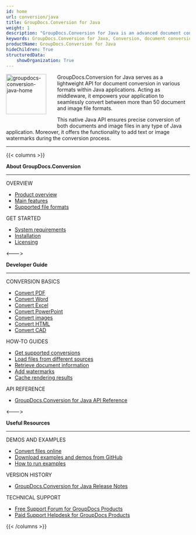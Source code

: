 ```yaml
---
id: home
url: conversion/java
title: GroupDocs.Conversion for Java
weight: 1
description: "GroupDocs.Conversion for Java is an advanced document conversion API developed to convert files of different formats from within Java applications."
keywords: GroupDocs.Conversion for Java, Conversion, document conversion, convert files, Java
productName: GroupDocs.Conversion for Java
hideChildren: True
structuredData:
    showOrganization: True
---
```

<img src="/conversion/java/images/home.png" alt="groupdocs-conversion-java-home" align="left" style="width:110px; margin: 0 30px 30px 0"/>

GroupDocs.Conversion for Java serves as a lightweight API for document conversion in various formats within Java applications. Acting as middleware, it empowers your application to seamlessly convert between more than 50 document and image file formats. 

This native Java API ensures precise conversion of both documents and image files in any type of Java application. Moreover, it offers the functionality to add text or image watermarks during the conversion process.

------
{{< columns >}}
<p><b>About GroupDocs.Conversion</b></p>
<hr><p>OVERVIEW</p></hr>
<ul>
	<li><a href='{{< ref "product-overview" >}}'>Product overview</a></li>
	<li><a href='{{< ref "conversion/java/getting-started/features-overview" >}}'>Main features</a></li>
	<li><a href='{{< ref "conversion/java/getting-started/supported-document-formats.md" >}}'>Supported file formats</a></li>
</ul>
<p>GET STARTED</p>
<ul>
	<li><a href='{{< ref "conversion/java/getting-started/system-requirements.md" >}}'>System requirements</a></li>
	<li><a href='{{< ref "conversion/java/getting-started/installation.md" >}}'>Installation</a></li>
	<li><a href='{{< ref "conversion/java/getting-started/licensing-and-subscription.md" >}}'>Licensing</a></li>
</ul>
<--->
<p><b>Developer Guide</b></p>
<hr><p>CONVERSION BASICS</p></hr>
<ul>
	<li><a href='{{< ref "conversion/java/developer-guide/basic-usage/convert/pdf" >}}'>Convert PDF</a></li>
	<li><a href='{{< ref "conversion/java/developer-guide/basic-usage/convert/wordprocessing" >}}'>Convert Word</a></li>
	<li><a href='{{< ref "conversion/java/developer-guide/basic-usage/convert/spreadsheet" >}}'>Convert Excel</a></li>
	<li><a href='{{< ref "conversion/java/developer-guide/basic-usage/convert/presentation" >}}'>Convert PowerPoint</a></li>
	<li><a href='{{< ref "conversion/java/developer-guide/basic-usage/convert/image" >}}'>Convert images</a></li>
	<li><a href='{{< ref "conversion/java/developer-guide/basic-usage/convert/web" >}}'>Convert HTML</a></li>
	<li><a href='{{< ref "conversion/java/developer-guide/basic-usage/convert/cad" >}}'>Convert CAD</a></li>
</ul>
<p>HOW-TO GUIDES</p>
<ul>
	<li><a href='{{< ref "conversion/java/developer-guide/basic-usage/get-possible-conversions" >}}'>Get supported conversions</a></li>
	<li><a href='{{< ref "conversion/java/developer-guide/advanced-usage/loading/loading-documents-from-different-sources" >}}'>Load files from different sources</a></li>
	<li><a href='{{< ref "conversion/java/developer-guide/basic-usage/get-document-info" >}}'>Retrieve document information</a></li>
	<li><a href='{{< ref "conversion/java/developer-guide/advanced-usage/converting/common-conversion-options/add-watermark" >}}'>Add watermarks</a></li>
	<li><a href='{{< ref "conversion/java/developer-guide/advanced-usage/caching" >}}'>Cache rendering results</a></li>
</ul>
<p>API REFERENCE</p>
<ul>
	<li><a href="https://reference.groupdocs.com/conversion/java">GroupDocs.Conversion for Java API Reference</a></li>
</ul>
<--->
<p><b>Useful Resources</b></p>
<hr><p>DEMOS AND EXAMPLES</p></hr>
<ul>
	<li><a href="https://products.groupdocs.app/conversion/total/">Convert files online</a></li>
	<li><a href="https://github.com/groupdocs-conversion/GroupDocs.Conversion-for-Java">Download examples and demos from GitHub</a></li>
	<li><a href='{{< ref "conversion/java/getting-started/how-to-run.md" >}}'>How to run examples</a></li>	
</ul>
<p>VERSION HISTORY</p>
<ul>
	<li><a href="https://releases.groupdocs.com/conversion/java/release-notes/">GroupDocs.Conversion for Java Release Notes</a></li>
</ul>
<p>TECHNICAL SUPPORT</p>
<ul>
	<li><a href="https://forum.groupdocs.com">Free Support Forum for GroupDocs Products</a></li>
	<li><a href="https://helpdesk.groupdocs.com">Paid Support Helpdesk for GroupDocs Products</a></li>
</ul>
{{< /columns >}}
